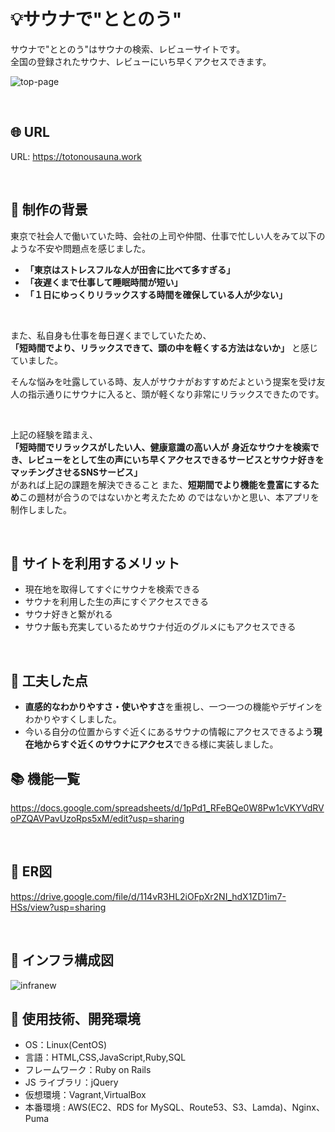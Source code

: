 # :bulb:サウナで"ととのう"
サウナで"ととのう"はサウナの検索、レビューサイトです。<br />
全国の登録されたサウナ、レビューにいち早くアクセスできます。

![top-page](https://user-images.githubusercontent.com/68432256/99056606-e1217b00-25dd-11eb-910f-e624366b00fd.jpg)

<br />

## :globe_with_meridians: URL
URL: https://totonousauna.work

<br />

## :notebook: 制作の背景
東京で社会人で働いていた時、会社の上司や仲間、仕事で忙しい人をみて以下のような不安や問題点を感じました。  

- **「東京はストレスフルな人が田舎に比べて多すぎる」**
- **「夜遅くまで仕事して睡眠時間が短い」**
- **「１日にゆっくりリラックスする時間を確保している人が少ない」**

<br />

また、私自身も仕事を毎日遅くまでしていたため、  
**「短時間でより、リラックスできて、頭の中を軽くする方法はないか」**
と感じていました。  

そんな悩みを吐露している時、友人がサウナがおすすめだよという提案を受け友人の指示通りにサウナに入ると、頭が軽くなり非常にリラックスできたのです。

<br />

上記の経験を踏まえ、<br />
**「短時間でリラックスがしたい人、健康意識の高い人が**
**身近なサウナを検索でき、レビューをとして生の声にいち早くアクセスできるサービスとサウナ好きをマッチングさせるSNSサービス」**  
があれば上記の課題を解決できること
また、**短期間でより機能を豊富にするため**この題材が合うのではないかと考えたため
のではないかと思い、本アプリを制作しました。 

<br />

## :notebook_with_decorative_cover: サイトを利用するメリット
- 現在地を取得してすぐにサウナを検索できる
- サウナを利用した生の声にすぐアクセスできる
- サウナ好きと繋がれる
- サウナ飯も充実しているためサウナ付近のグルメにもアクセスできる

<br />

## :green_book: 工夫した点

- **直感的なわかりやすさ・使いやすさ**を重視し、一つ一つの機能やデザインをわかりやすくしました。
- 今いる自分の位置からすぐ近くにあるサウナの情報にアクセスできるよう**現在地からすぐ近くのサウナにアクセス**できる様に実装しました。

## :books: 機能一覧

https://docs.google.com/spreadsheets/d/1pPd1_RFeBQe0W8Pw1cVKYVdRVoPZQAVPavUzoRps5xM/edit?usp=sharing

<br />

## :orange_book: ER図

https://drive.google.com/file/d/114vR3HL2iOFpXr2NI_hdX1ZD1im7-HSs/view?usp=sharing

<br />

## :wrench: インフラ構成図

![infranew](https://user-images.githubusercontent.com/68432256/101274230-a88d4f80-37df-11eb-83ca-7b7d58176995.png)



## :closed_book: 使用技術、開発環境

- OS：Linux(CentOS)
- 言語：HTML,CSS,JavaScript,Ruby,SQL
- フレームワーク：Ruby on Rails
- JS ライブラリ：jQuery
- 仮想環境：Vagrant,VirtualBox
- 本番環境 : AWS(EC2、RDS for MySQL、Route53、S3、Lamda)、Nginx、Puma




